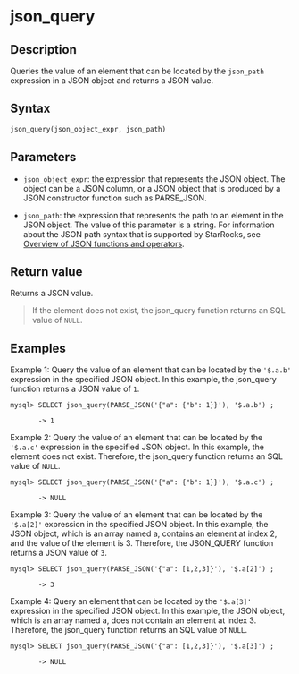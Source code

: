 # json_query

## Description

Queries the value of an element that can be located by the `json_path` expression in a JSON object and returns a JSON value.

## Syntax

```Haskell
json_query(json_object_expr, json_path)
```

## Parameters

- `json_object_expr`: the expression that represents the JSON object. The object can be a JSON column, or a JSON object that is produced by a JSON constructor function such as PARSE_JSON.

- `json_path`: the expression that represents the path to an element in the JSON object. The value of this parameter is a string. For information about the JSON path syntax that is supported by StarRocks, see [Overview of JSON functions and operators](../overview-of-json-functions-and-operators.md).

## Return value

Returns a JSON value.

> If the element does not exist, the json_query function returns an SQL value of `NULL`.

## Examples

Example 1: Query the value of an element that can be located by the `'$.a.b'` expression in the specified JSON object. In this example, the json_query function returns a JSON value of `1`.

```plaintext
mysql> SELECT json_query(PARSE_JSON('{"a": {"b": 1}}'), '$.a.b') ;

       -> 1
```

Example 2: Query the value of an element that can be located by the `'$.a.c'` expression in the specified JSON object. In this example, the element does not exist. Therefore, the json_query function returns an SQL value of `NULL`.

```plaintext
mysql> SELECT json_query(PARSE_JSON('{"a": {"b": 1}}'), '$.a.c') ;

       -> NULL
```

Example 3: Query the value of an element that can be located by the `'$.a[2]'` expression in the specified JSON object. In this example, the JSON object, which is an array named a, contains an element at index 2, and the value of the element is 3. Therefore, the JSON_QUERY function returns a JSON value of `3`.

```plaintext
mysql> SELECT json_query(PARSE_JSON('{"a": [1,2,3]}'), '$.a[2]') ;

       -> 3
```

Example 4: Query an element that can be located by the `'$.a[3]'` expression in the specified JSON object. In this example, the JSON object, which is an array named a, does not contain an element at index 3. Therefore, the json_query function returns an SQL value of `NULL`.

```plaintext
mysql> SELECT json_query(PARSE_JSON('{"a": [1,2,3]}'), '$.a[3]') ;

       -> NULL
```
